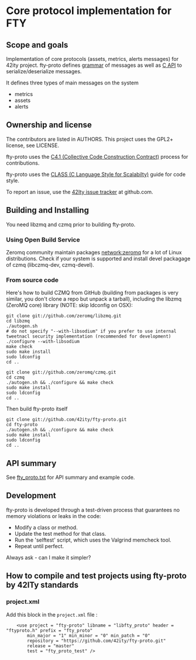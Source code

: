 # Core protocol implementation for FTY

## Scope and goals

Implementation of core protocols (assets, metrics, alerts messages) for 42ity
project. fty-proto defines [grammar](src/fty_proto.bnf) of messages as well as [C API](doc/fty_proto.txt) to serialize/deserialize messages.

It defines three types of main messages on the system
* metrics
* assets
* alerts

## Ownership and license

The contributors are listed in AUTHORS. This project uses the GPL2+ license, see LICENSE.

fty-proto uses the [C4.1 (Collective Code Construction Contract)](http://rfc.zeromq.org/spec:22) process for contributions.

fty-proto uses the [CLASS (C Language Style for Scalabilty)](http://rfc.zeromq.org/spec:21) guide for code style.

To report an issue, use the [42Ity issue tracker](https://github.com/42ity/fty-proto/issues) at github.com.

## Building and Installing

You need libzmq and czmq prior to building fty-proto.

### Using Open Build Service

Zeromq community maintain packages [network:zeromq](https://download.opensuse.org/...) for a lot of Linux distributions. Check if your system is supported and install devel packagage of czmq (libczmq-dev, czmq-devel).

### From source code

Here's how to build CZMQ from GitHub (building from packages is very similar, you don't clone a repo but unpack a tarball), including the libzmq (ZeroMQ core) library (NOTE: skip ldconfig on OSX):

    git clone git://github.com/zeromq/libzmq.git
    cd libzmq
    ./autogen.sh
    # do not specify "--with-libsodium" if you prefer to use internal tweetnacl security implementation (recommended for development)
    ./configure --with-libsodium
    make check
    sudo make install
    sudo ldconfig
    cd ..

    git clone git://github.com/zeromq/czmq.git
    cd czmq
    ./autogen.sh && ./configure && make check
    sudo make install
    sudo ldconfig
    cd ..

Then build fty-proto itself

    git clone git://github.com/42ity/fty-proto.git
    cd fty-proto
    ./autogen.sh && ./configure && make check
    sudo make install
    sudo ldconfig
    cd ..

## API summary

See [fty_proto.txt](doc/fty_proto.txt) for API summary and example code.

## Development

fty-proto is developed through a test-driven process that guarantees no memory violations or leaks in the code:

* Modify a class or method.
* Update the test method for that class.
* Run the 'selftest' script, which uses the Valgrind memcheck tool.
* Repeat until perfect.

Always ask - can I make it simpler?

## How to compile and test projects using fty-proto by 42ITy standards

### project.xml
Add this block in the `project.xml` file :
````
    <use project = "fty-proto" libname = "libfty_proto" header = "ftyproto.h" prefix = "fty_proto"
        min_major = "1" min_minor = "0" min_patch = "0"
        repository = "https://github.com/42ity/fty-proto.git"
        release = "master"
        test = "fty_proto_test" />
````
